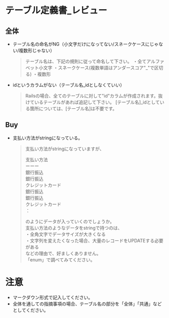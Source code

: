 # テーブル定義書_レビュー
## 全体
- テーブル名の命名がNG（小文字だけになってない/スネークケースにじゃない/複数形じゃない）
  > テーブル名は、下記の規則に従って命名して下さい。
  > ・全てアルファベット小文字
  > ・スネークケース(複数単語はアンダースコア"_"で区切る)
  > ・複数形
- idというカラムがない（テーブル名_idとしなくていい）
  > Railsの場合、全てのテーブルに対して"id"カラムが作成されます。抜けているテーブルがあれば追記して下さい。
  > [テーブル名]_idとしている箇所については、[テーブル名]は不要です。

## Buy
- 支払い方法がstringになっている。
  > 支払い方法がstringになっていますが、
  > 
  > 支払い方法  
  > ーーー  
  > 銀行振込  
  > 銀行振込  
  > クレジットカード  
  > 銀行振込  
  > 銀行振込  
  > クレジットカード  
  > ：
  > 
  > のようにデータが入っていくのでしょうか。  
  > 支払い方法のようなデータをstringで持つのは、  
  > ・全角文字でデータサイズが大きくなる  
  > ・文字列を変えたくなった場合、大量のレコードをUPDATEする必要がある  
  > などの理由で、好ましくありません。  
  > 「enum」で調べてみてください。  

# 注意
* マークダウン形式で記入してください。
* 全体を通しての指摘事項の場合、テーブル名の部分を「全体」「共通」などとしてください。
